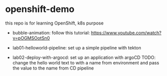 # openshift-demo

this repo is for learning OpenShift, k8s purpose

- bubble-animation: follow this tutorial: https://www.youtube.com/watch?v=pOGMSOotSn0

- lab01-helloworld-pipeline: set up a simple pipeline with tekton

- lab02-deploy-with-argocd: set up an application with argoCD
TODO: change the hello world text to with a name from environment and pass the value to the name from CD pipeline
